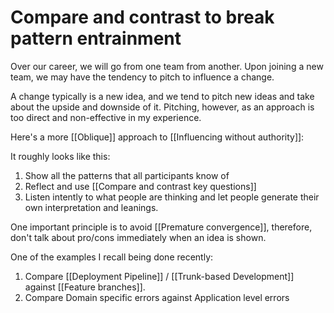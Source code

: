 # Compare and contrast to break pattern entrainment
Over our career, we will go from one team from another. Upon joining a new team, we may have the tendency to pitch to influence a change.

A change typically is a new idea, and we tend to pitch new ideas and take about the upside and downside of it. Pitching, however, as an approach is too direct and non-effective in my experience. 

Here's a more [[Oblique]] approach to [[Influencing without authority]]:

It roughly looks like this:
1. Show all the patterns that all participants know of
2. Reflect and use [[Compare and contrast key questions]]
3. Listen intently to what people are thinking and let people generate their own interpretation and leanings.

One important principle is to avoid [[Premature convergence]], therefore, don't talk about pro/cons immediately when an idea is shown.

One of the examples I recall being done recently:
1. Compare  [[Deployment Pipeline]] / [[Trunk-based Development]] against [[Feature branches]].
2. Compare Domain specific errors against Application level errors

<!-- #evergreen -->

<!-- {BearID:F8F6E482-9B59-432C-84DA-F8495CA5C2BA} -->
